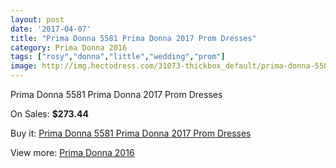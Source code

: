 ```yaml
---
layout: post
date: '2017-04-07'
title: "Prima Donna 5581 Prima Donna 2017 Prom Dresses"
category: Prima Donna 2016
tags: ["rosy","donna","little","wedding","prom"]
image: http://img.hectodress.com/31073-thickbox_default/prima-donna-5581-prima-donna-2012-prom-dresses.jpg
---
```

Prima Donna 5581 Prima Donna 2017 Prom Dresses

On Sales: **$273.44**
<a href="https://www.hectodress.com/prima-donna-2013/14267-prima-donna-5581-prima-donna-2012-prom-dresses.html"><amp-img layout="responsive" width="600" height="600" src="//img.hectodress.com/31073-thickbox_default/prima-donna-5581-prima-donna-2012-prom-dresses.jpg" alt="Prima Donna 5581 Prima Donna 2017 Prom Dresses 0" /></a>
<a href="https://www.hectodress.com/prima-donna-2013/14267-prima-donna-5581-prima-donna-2012-prom-dresses.html"><amp-img layout="responsive" width="600" height="600" src="//img.hectodress.com/31074-thickbox_default/prima-donna-5581-prima-donna-2012-prom-dresses.jpg" alt="Prima Donna 5581 Prima Donna 2017 Prom Dresses 1" /></a>

Buy it: [Prima Donna 5581 Prima Donna 2017 Prom Dresses](https://www.hectodress.com/prima-donna-2013/14267-prima-donna-5581-prima-donna-2012-prom-dresses.html "Prima Donna 5581 Prima Donna 2017 Prom Dresses")

View more: [Prima Donna 2016](https://www.hectodress.com/251-prima-donna-2013 "Prima Donna 2016")